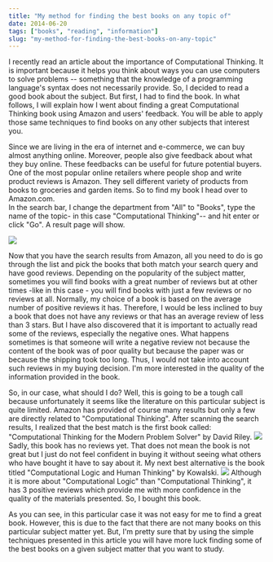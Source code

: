 ```yaml
---
title: "My method for finding the best books on any topic of"
date: 2014-06-20
tags: ["books", "reading", "information"]
slug: "my-method-for-finding-the-best-books-on-any-topic"
---
```


I recently read an article about the importance of Computational Thinking. It is important because it helps you think about ways you can use computers 
to solve problems -- something that the knowledge of a programming language's syntax does not necessarily provide. So, I decided to read a good book about 
the subject. But first, I had to find the book. In what follows, I will explain how I went about finding a great Computational Thinking book using Amazon and 
users' feedback. You will be able to apply those same techniques to find books on any other subjects that interest you.


Since we are living in the era of internet and e-commerce, we can buy almost anything online. Moreover, people also give feedback about what they buy online. 
These feedbacks can be useful for future potential buyers. One of the most popular online retailers where people shop and write product reviews is Amazon. 
They sell different variety of products from books to groceries and garden items. So to find my book I head over to Amazon.com.  
In the search bar, I change the department from "All" to "Books", type the name of the topic- in this case "Computational Thinking"-- and hit enter or 
click "Go". A result page will show.

<img src ="/images/bestbook1.JPG" class="img-responsive" />

Now that you have the search results from Amazon, all you need to do is go through the list and pick the books that both match your search query and have good 
reviews. Depending on the popularity of the subject matter, sometimes you will find books with a great number of reviews but at other times -like in this case - you will find books with just a few reviews or no reviews at all.
Normally, my choice of a book is based on the average number of positive reviews it has. Therefore, I would be less inclined to buy a book that does not have 
any reviews or that has an average review of less than 3 stars. But I have also discovered that it is important to actually read some of the reviews, especially 
the negative ones. What happens sometimes is that someone will write a negative review not because the content of the book was of poor quality but because the 
paper was or because the shipping took too long. Thus, I would not take into account such reviews in my buying decision. I'm more interested in the quality of 
the information provided in the book. 

So, in our case, what should I do? Well, this is going to be a tough call because unfortunately it seems like the literature on this particular subject is quite
limited. Amazon has provided of course many results but only a few are directly related to "Computational Thinking".  After scanning the search results, 
I realized that the best match is the first book called: "Computational Thinking for the Modern Problem Solver" by David Riley. <img src ="/images/bestbook2.JPG" class="img-responsive" /> 
Sadly, this book has no reviews yet. That does not mean the book is not great but I just do not feel confident in buying it without seeing what others who have
bought it have to say about it. My next best alternative is the book titled "Computational Logic and Human Thinking" by Kowalski. <img src ="/images/bestbook3.JPG" class="img-responsive" /> Although it is more about 
"Computational Logic" than "Computational Thinking", it has 3 positive reviews which provide me with more confidence in the quality of the materials presented. So, I bought this book. 

As you can see, in this particular case it was not easy for me to find a great book. However, this is due to the fact that there are not many books on this 
particular subject matter yet. But, I'm pretty sure that by using the simple techniques presented in this article you will have more luck finding some of the 
best books on a given subject matter that you want to study. 



<br />
<br />
<br />
 
